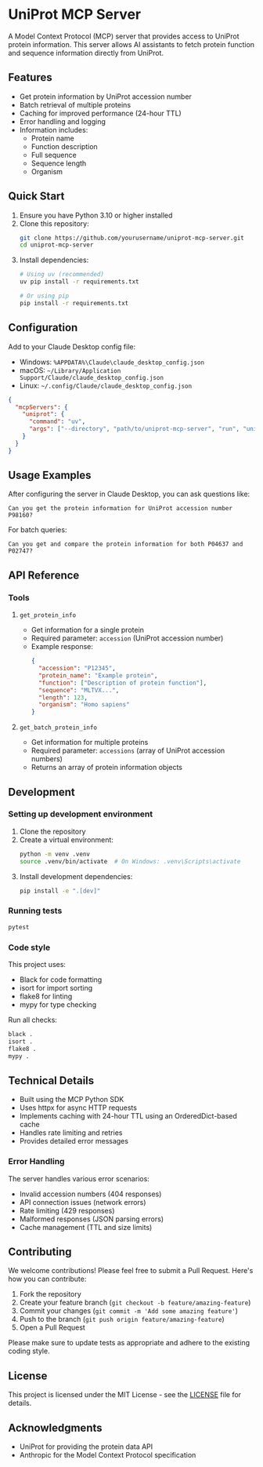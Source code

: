 # UniProt MCP Server

A Model Context Protocol (MCP) server that provides access to UniProt protein information. This server allows AI assistants to fetch protein function and sequence information directly from UniProt.

## Features

- Get protein information by UniProt accession number
- Batch retrieval of multiple proteins
- Caching for improved performance (24-hour TTL)
- Error handling and logging
- Information includes:
  - Protein name
  - Function description
  - Full sequence
  - Sequence length
  - Organism

## Quick Start

1. Ensure you have Python 3.10 or higher installed
2. Clone this repository:
   ```bash
   git clone https://github.com/yourusername/uniprot-mcp-server.git
   cd uniprot-mcp-server
   ```
3. Install dependencies:
   ```bash
   # Using uv (recommended)
   uv pip install -r requirements.txt
   
   # Or using pip
   pip install -r requirements.txt
   ```

## Configuration

Add to your Claude Desktop config file:

- Windows: `%APPDATA%\Claude\claude_desktop_config.json`
- macOS: `~/Library/Application Support/Claude/claude_desktop_config.json`
- Linux: `~/.config/Claude/claude_desktop_config.json`

```json
{
  "mcpServers": {
    "uniprot": {
      "command": "uv",
      "args": ["--directory", "path/to/uniprot-mcp-server", "run", "uniprot-mcp-server"]
    }
  }
}
```

## Usage Examples

After configuring the server in Claude Desktop, you can ask questions like:

```
Can you get the protein information for UniProt accession number P98160?
```

For batch queries:

```
Can you get and compare the protein information for both P04637 and P02747?
```

## API Reference

### Tools

1. `get_protein_info`
   - Get information for a single protein
   - Required parameter: `accession` (UniProt accession number)
   - Example response:
     ```json
     {
       "accession": "P12345",
       "protein_name": "Example protein",
       "function": ["Description of protein function"],
       "sequence": "MLTVX...",
       "length": 123,
       "organism": "Homo sapiens"
     }
     ```

2. `get_batch_protein_info`
   - Get information for multiple proteins
   - Required parameter: `accessions` (array of UniProt accession numbers)
   - Returns an array of protein information objects

## Development

### Setting up development environment

1. Clone the repository
2. Create a virtual environment:
   ```bash
   python -m venv .venv
   source .venv/bin/activate  # On Windows: .venv\Scripts\activate
   ```
3. Install development dependencies:
   ```bash
   pip install -e ".[dev]"
   ```

### Running tests

```bash
pytest
```

### Code style

This project uses:
- Black for code formatting
- isort for import sorting
- flake8 for linting
- mypy for type checking

Run all checks:
```bash
black .
isort .
flake8 .
mypy .
```

## Technical Details

- Built using the MCP Python SDK
- Uses httpx for async HTTP requests
- Implements caching with 24-hour TTL using an OrderedDict-based cache
- Handles rate limiting and retries
- Provides detailed error messages

### Error Handling

The server handles various error scenarios:
- Invalid accession numbers (404 responses)
- API connection issues (network errors)
- Rate limiting (429 responses)
- Malformed responses (JSON parsing errors)
- Cache management (TTL and size limits)

## Contributing

We welcome contributions! Please feel free to submit a Pull Request. Here's how you can contribute:

1. Fork the repository
2. Create your feature branch (`git checkout -b feature/amazing-feature`)
3. Commit your changes (`git commit -m 'Add some amazing feature'`)
4. Push to the branch (`git push origin feature/amazing-feature`)
5. Open a Pull Request

Please make sure to update tests as appropriate and adhere to the existing coding style.

## License

This project is licensed under the MIT License - see the [LICENSE](LICENSE) file for details.

## Acknowledgments

- UniProt for providing the protein data API
- Anthropic for the Model Context Protocol specification